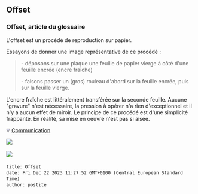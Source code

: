 ## Offset
### Offset, article du glossaire
 L'offset est un procédé de reproduction sur papier.

Essayons de donner une image représentative de ce procédé :

> \- déposons sur une plaque une feuille de papier vierge à côté d'une feuille encrée (encre fraîche)
> 
> \- faisons passer un (gros) rouleau d'abord sur la feuille encrée, puis sur la feuille vierge.

L'encre fraîche est littéralement transférée sur la seconde feuille. Aucune "gravure" n'est nécessaire, la pression à opérer n'a rien d'exceptionnel et il n'y a aucun effet de miroir. Le principe de ce procédé est d'une simplicité frappante. En réalité, sa mise en oeuvre n'est pas si aisée.



![](images/flechebas.gif) [Communication](http://www.artrealite.com/annonceurs.htm) 

[![](https://cbonvin.fr/sites/regie.artrealite.com/visuels/campagne1.png)](index-2.html#20131014)

![](https://cbonvin.fr/sites/regie.artrealite.com/visuels/campagne2.png)
```
title: Offset
date: Fri Dec 22 2023 11:27:52 GMT+0100 (Central European Standard Time)
author: postite
```
